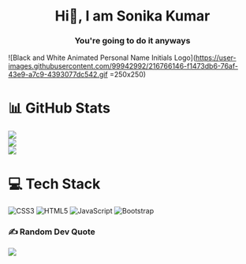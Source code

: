 <h1 align="center">Hi👋, I am  Sonika Kumar</h1>
<h3 align="center">You're going to do it anyways</h3>

![Black and White Animated Personal Name Initials Logo](https://user-images.githubusercontent.com/99942992/216766146-f1473db6-76af-43e9-a7c9-4393077dc542.gif =250x250)


# 📊 GitHub Stats
![](https://github-readme-stats.vercel.app/api?username=sonikak004&theme=default&hide_border=false&include_all_commits=false&count_private=false)<br/>
![](https://github-readme-streak-stats.herokuapp.com/?user=sonikak004&theme=default&hide_border=false)<br/>
![](https://github-readme-stats.vercel.app/api/top-langs/?username=sonikak004&theme=default&hide_border=false&include_all_commits=false&count_private=false&layout=compact)


# 💻 Tech Stack
![CSS3](https://img.shields.io/badge/css3-%231572B6.svg?style=for-the-badge&logo=css3&logoColor=white) ![HTML5](https://img.shields.io/badge/html5-%23E34F26.svg?style=for-the-badge&logo=html5&logoColor=white) ![JavaScript](https://img.shields.io/badge/javascript-%23323330.svg?style=for-the-badge&logo=javascript&logoColor=%23F7DF1E) ![Bootstrap](https://img.shields.io/badge/bootstrap-%23563D7C.svg?style=for-the-badge&logo=bootstrap&logoColor=white)

### ✍️ Random Dev Quote
![](https://quotes-github-readme.vercel.app/api?type=horizontal&theme=light)

